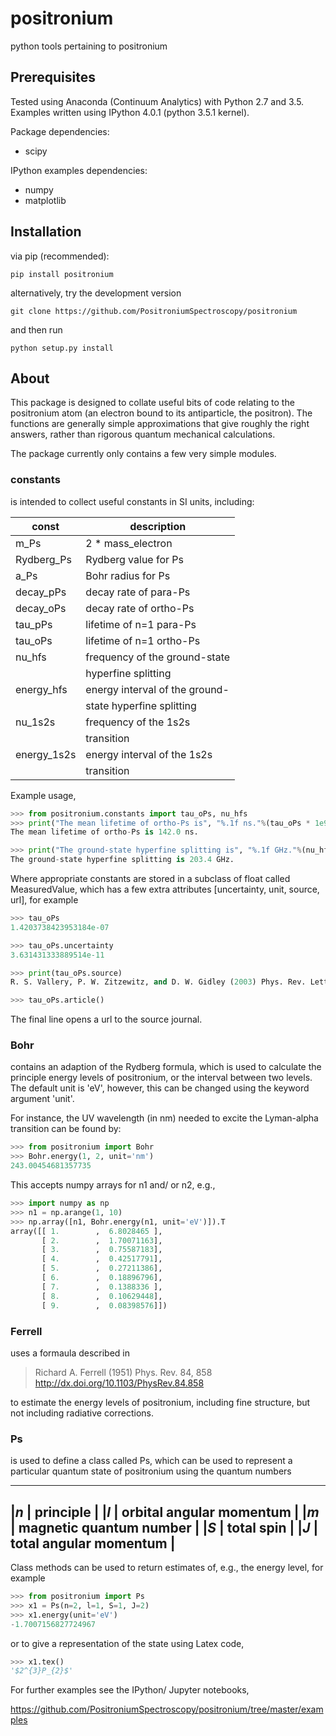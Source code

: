 # positronium
python tools pertaining to positronium

## Prerequisites

Tested using Anaconda (Continuum Analytics) with Python 2.7 and 3.5.  Examples written using IPython 4.0.1 (python 3.5.1 kernel).

Package dependencies:

* scipy

IPython examples dependencies:

* numpy
* matplotlib

## Installation

via pip (recommended):

```
pip install positronium
```

alternatively, try the development version

```
git clone https://github.com/PositroniumSpectroscopy/positronium
```

and then run

```
python setup.py install
```


## About

This package is designed to collate useful bits of code relating to the positronium atom
(an electron bound to its antiparticle, the positron).  The functions are generally simple
approximations that give roughly the right answers, rather than rigorous quantum mechanical
calculations.

The package currently only contains a few very simple modules.

### constants

is intended to collect useful constants in SI units, including:

|const      | description                   |
|-----------|-------------------------------|
|m_Ps       | 2 * mass_electron             | 
|Rydberg_Ps | Rydberg value for Ps          |
|a_Ps       | Bohr radius for Ps            |
|decay_pPs  | decay rate of para-Ps         |
|decay_oPs  | decay rate of ortho-Ps        |
|tau_pPs    | lifetime of n=1 para-Ps       |
|tau_oPs    | lifetime of n=1 ortho-Ps      |
|nu_hfs     | frequency of the ground-state |
|           | hyperfine splitting           |
|energy_hfs | energy interval of the ground-|
|           | state hyperfine splitting     |
|nu_1s2s    | frequency of the 1s2s         | 
|           | transition                    |
|energy_1s2s| energy interval of the 1s2s   |
|           | transition                    | 

Example usage,

```python
>>> from positronium.constants import tau_oPs, nu_hfs
>>> print("The mean lifetime of ortho-Ps is", "%.1f ns."%(tau_oPs * 1e9))
The mean lifetime of ortho-Ps is 142.0 ns.

>>> print("The ground-state hyperfine splitting is", "%.1f GHz."%(nu_hfs * 1e-9))
The ground-state hyperfine splitting is 203.4 GHz.
```

Where appropriate constants are stored in a subclass of float called MeasuredValue, which
has a few extra attributes [uncertainty, unit, source, url], for example

```python
>>> tau_oPs
1.4203738423953184e-07

>>> tau_oPs.uncertainty
3.631431333889514e-11

>>> print(tau_oPs.source)
R. S. Vallery, P. W. Zitzewitz, and D. W. Gidley (2003) Phys. Rev. Lett. 90, 203402

>>> tau_oPs.article()
```

The final line opens a url to the source journal. 

### Bohr

contains an adaption of the Rydberg formula, which is used to calculate the principle
energy levels of positronium, or the interval between two levels.  The default unit is 'eV',
however, this can be changed using the keyword argument 'unit'.

For instance, the UV wavelength (in nm) needed to excite the Lyman-alpha transition can be found by:

```python
>>> from positronium import Bohr
>>> Bohr.energy(1, 2, unit='nm')
243.00454681357735
```

This accepts numpy arrays for n1 and/ or n2, e.g.,

```python
>>> import numpy as np
>>> n1 = np.arange(1, 10)
>>> np.array([n1, Bohr.energy(n1, unit='eV')]).T
array([[ 1.        ,  6.8028465 ],
       [ 2.        ,  1.70071163],
       [ 3.        ,  0.75587183],
       [ 4.        ,  0.42517791],
       [ 5.        ,  0.27211386],
       [ 6.        ,  0.18896796],
       [ 7.        ,  0.1388336 ],
       [ 8.        ,  0.10629448],
       [ 9.        ,  0.08398576]])
```

### Ferrell

uses a formaula described in 

> Richard A. Ferrell (1951) Phys. Rev. 84, 858
> http://dx.doi.org/10.1103/PhysRev.84.858

to estimate the energy levels of positronium, including fine structure, but not including radiative corrections. 

### Ps

is used to define a class called Ps, which can be used to represent a particular quantum state
of positronium using the quantum numbers 

---------------------------------
|$n$ | principle                | 
|$l$ | orbital angular momentum |
|$m$ | magnetic quantum number  |
|$S$ | total spin               |
|$J$ | total angular momentum   |
---------------------------------

Class methods can be used to return estimates of, e.g., the energy level, for example

```python
>>> from positronium import Ps
>>> x1 = Ps(n=2, l=1, S=1, J=2)
>>> x1.energy(unit='eV')
-1.7007156827724967
```

or to give a representation of the state using Latex code,

```python
>>> x1.tex()
'$2^{3}P_{2}$'
```

For further examples see the IPython/ Jupyter notebooks,

https://github.com/PositroniumSpectroscopy/positronium/tree/master/examples

